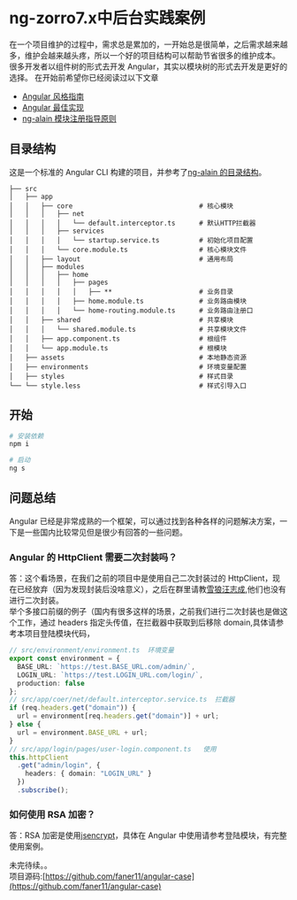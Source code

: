 # ng-zorro7.x中后台实践案例

在一个项目维护的过程中，需求总是累加的，一开始总是很简单，之后需求越来越多，维护会越来越头疼，所以一个好的项目结构可以帮助节省很多的维护成本。  
很多开发者以组件树的形式去开发 Angular，其实以模块树的形式去开发是更好的选择。
在开始前希望你已经阅读过以下文章

- [Angular 风格指南](https://www.angular.cn/guide/styleguide)
- [Angular 最佳实现](https://zhuanlan.zhihu.com/p/28874230)
- [ng-alain 模块注册指导原则](https://ng-alain.com/docs/module/zh)

## 目录结构

这是一个标准的 Angular CLI 构建的项目，并参考了[ng-alain 的目录结构](https:ng-alain.com/docs/getting-started/zh)。

```
├── src
│   ├── app
│   │   ├── core                                # 核心模块
│   │   │   ├── net
│   │   │   │   └── default.interceptor.ts      # 默认HTTP拦截器
│   │   │   ├── services
│   │   │   │   └── startup.service.ts          # 初始化项目配置
│   │   │   └── core.module.ts                  # 核心模块文件
│   │   ├── layout                              # 通用布局
│   │   ├── modules
│   │   │   ├── home
│   │   │   │   ├── pages
│   │   │   │   │   ├── **                      # 业务目录
│   │   │   │   ├── home.module.ts              # 业务路由模块
│   │   │   │   └── home-routing.module.ts      # 业务路由注册口
│   │   ├── shared                              # 共享模块
│   │   │   └── shared.module.ts                # 共享模块文件
│   │   ├── app.component.ts                    # 根组件
│   │   └── app.module.ts                       # 根模块
│   ├── assets                                  # 本地静态资源
│   ├── environments                            # 环境变量配置
│   ├── styles                                  # 样式目录
└── └── style.less                              # 样式引导入口
```

## 开始

```bash
# 安装依赖
npm i

# 启动
ng s
```

## 问题总结

Angular 已经是非常成熟的一个框架，可以通过找到各种各样的问题解决方案，一下是一些国内比较常见但是很少有回答的一些问题。

### Angular 的 HttpClient 需要二次封装吗？

答：这个看场景，在我们之前的项目中是使用自己二次封装过的 HttpClient，现在已经放弃（因为发现封装后没啥意义），之后在群里请教[雪狼汪志成](https://www.zhihu.com/people/alpha-gde/activities),他们也没有进行二次封装。  
举个多接口前缀的例子（国内有很多这样的场景，之前我们进行二次封装也是做这个工作，通过 headers 指定头传值，在拦截器中获取到后移除 domain,具体请参考本项目登陆模块代码，

```ts
// src/environment/environment.ts  环境变量
export const environment = {
  BASE_URL: `https://test.BASE_URL.com/admin/`,
  LOGIN_URL: `https://test.LOGIN_URL.com/login/`,
  production: false
};
// src/app/coer/net/default.interceptor.service.ts  拦截器
if (req.headers.get("domain")) {
  url = environment[req.headers.get("domain")] + url;
} else {
  url = environment.BASE_URL + url;
}
// src/app/login/pages/user-login.component.ts   使用
this.httpClient
  .get("admin/login", {
    headers: { domain: "LOGIN_URL" }
  })
  .subscribe();
```

### 如何使用 RSA 加密？

答：RSA 加密是使用[jsencrypt](https://github.com/travist/jsencrypt)，具体在 Angular 中使用请参考登陆模块，有完整使用案例。

未完待续。。    
项目源码:[https://github.com/faner11/angular-case](https://github.com/faner11/angular-case)